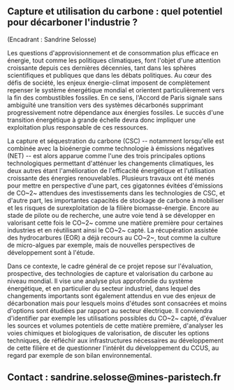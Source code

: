 ## Capture et utilisation du carbone : quel potentiel pour décarboner l'industrie ? 
(Encadrant : Sandrine Selosse)

Les questions d\'approvisionnement et de consommation plus efficace en
énergie, tout comme les politiques climatiques, font l\'objet d\'une
attention croissante depuis ces dernières décennies, tant dans les
sphères scientifiques et publiques que dans les débats politiques. Au
cœur des défis de société, les enjeux énergie-climat imposent de
complètement repenser le système énergétique mondial et orientent
particulièrement vers la fin des combustibles fossiles. En ce sens,
l'Accord de Paris signale sans ambiguïté une transition vers des
systèmes décarbonés supprimant progressivement notre dépendance aux
énergies fossiles. Le succès d\'une transition énergétique à grande
échelle devra donc impliquer une exploitation plus responsable de ces
ressources.

La capture et séquestration du carbone (CSC) -- notamment lorsqu'elle
est combinée avec la bioénergie comme technologie à émissions négatives
(NET) -- est alors apparue comme l'une des trois principales options
technologiques permettant d'atténuer les changements climatiques, les
deux autres étant l'amélioration de l'efficacité énergétique et
l'utilisation croissante des énergies renouvelables. Plusieurs travaux
ont été menés pour mettre en perspective d'une part, ces gigatonnes
évitées d\'émissions de CO~2~ attendues des investissements dans les
technologies de CSC, et d'autre part, les importantes capacités de
stockage de carbone à mobiliser et les risques de surexploitation de la
filière biomasse-énergie. Encore au stade de pilote ou de recherche, une
autre voie tend à se développer en valorisant cette fois le CO~2~ comme
une matière première pour certaines industries et en réutilisant ainsi
le CO~2~ capté. La récupération assistée des hydrocarbures (EOR) a déjà
recours au CO~2~, tout comme la culture de micro-algues par exemple,
mais de nouvelles perspectives de développement sont à l'étude.

Dans ce contexte, le cadre général de ce projet repose sur l'évaluation,
prospective, des technologies de capture et valorisation du carbone au
niveau mondial. Il vise une analyse plus approfondie du système
énergétique, et en particulier du secteur industriel, dans lequel des
changements importants sont également attendus en vue des enjeux de
décarbonation mais pour lesquels moins d'études sont consacrées et moins
d'options sont étudiées par rapport au secteur électrique. Il conviendra
d'identifier par exemple les utilisations possibles du CO~2~ capté,
d'évaluer les sources et volumes potentiels de cette matière première,
d'analyser les voies chimiques et biologiques de valorisation, de
discuter les options techniques, de réfléchir aux infrastructures
nécessaires au développement de cette filière et de questionner
l'intérêt du développement du CCUS, au regard par exemple de son bilan
environnemental.

## Contact : sandrine.selosse\@mines-paristech.fr
